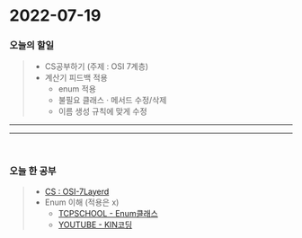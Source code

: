 2022-07-19
==========

### 오늘의 할일
>* CS공부하기 (주제 : OSI 7계층)
>* 계산기 피드백 적용
>   + enum 적용
>   + 불필요 클래스 · 메서드 수정/삭제
>   + 이름 생성 규칙에 맞게 수정

<hr/>
<hr/>

<br/>

### 오늘 한 공부
> * [CS : OSI-7Layerd](https://github.com/LSH-3016/TIL/blob/main/CS/OSI-7layerd.md)
> * Enum 이해 (적용은 x)
>   - [TCPSCHOOL - Enum클래스](http://www.tcpschool.com/java/java_api_enum)
>   - [YOUTUBE - KIN코딩](https://www.youtube.com/watch?v=Bn2kmmvho0w&ab_channel=KIN%EC%BD%94%EB%94%A9)